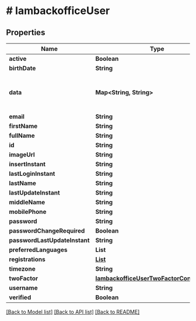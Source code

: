 # # IambackofficeUser


## Properties 


Name | Type | Description | Notes
------------ | ------------- | ------------- | -------------
**active**| **Boolean** |   | [optional]
**birthDate**| **String** |   | [optional]
**data**| **Map<String, String>** |   | [optional] [default to new HashMap<>()]
**email**| **String** |   | [optional]
**firstName**| **String** |   | [optional]
**fullName**| **String** |   | [optional]
**id**| **String** |   | [optional]
**imageUrl**| **String** |   | [optional]
**insertInstant**| **String** |   | [optional]
**lastLoginInstant**| **String** |   | [optional]
**lastName**| **String** |   | [optional]
**lastUpdateInstant**| **String** |   | [optional]
**middleName**| **String** |   | [optional]
**mobilePhone**| **String** |   | [optional]
**password**| **String** |   | [optional]
**passwordChangeRequired**| **Boolean** |   | [optional]
**passwordLastUpdateInstant**| **String** |   | [optional]
**preferredLanguages**| **List<String>** |   | [optional]
**registrations**| [**List<IambackofficeUserRegistration>**](IambackofficeUserRegistration.md) |   | [optional]
**timezone**| **String** |   | [optional]
**twoFactor**| [**IambackofficeUserTwoFactorConfiguration**](IambackofficeUserTwoFactorConfiguration.md) |   | [optional]
**username**| **String** |   | [optional]
**verified**| **Boolean** |   | [optional]


[[Back to Model list]](../../README.md#models) [[Back to API list]](../../README.md#endpoints) [[Back to README]](../../README.md)

